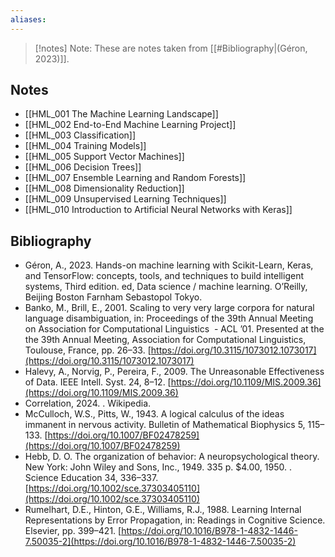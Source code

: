 ```yaml
---
aliases:
---
```

>[!notes] Note:
>These are notes taken from [[#Bibliography|(Géron, 2023)]].

## Notes
- [[HML_001 The Machine Learning Landscape]]
- [[HML_002 End-to-End Machine Learning Project]]
- [[HML_003 Classification]]
- [[HML_004 Training Models]]
- [[HML_005 Support Vector Machines]]
- [[HML_006 Decision Trees]]
- [[HML_007 Ensemble Learning and Random Forests]]
- [[HML_008 Dimensionality Reduction]]
- [[HML_009 Unsupervised Learning Techniques]]
- [[HML_010 Introduction to Artificial Neural Networks with Keras]]

## Bibliography
- Géron, A., 2023. Hands-on machine learning with Scikit-Learn, Keras, and TensorFlow: concepts, tools, and techniques to build intelligent systems, Third edition. ed, Data science / machine learning. O’Reilly, Beijing Boston Farnham Sebastopol Tokyo.
- Banko, M., Brill, E., 2001. Scaling to very very large corpora for natural language disambiguation, in: Proceedings of the 39th Annual Meeting on Association for Computational Linguistics  - ACL ’01. Presented at the the 39th Annual Meeting, Association for Computational Linguistics, Toulouse, France, pp. 26–33. [https://doi.org/10.3115/1073012.1073017](https://doi.org/10.3115/1073012.1073017)
- Halevy, A., Norvig, P., Pereira, F., 2009. The Unreasonable Effectiveness of Data. IEEE Intell. Syst. 24, 8–12. [https://doi.org/10.1109/MIS.2009.36](https://doi.org/10.1109/MIS.2009.36)
- Correlation, 2024. . Wikipedia.
- McCulloch, W.S., Pitts, W., 1943. A logical calculus of the ideas immanent in nervous activity. Bulletin of Mathematical Biophysics 5, 115–133. [https://doi.org/10.1007/BF02478259](https://doi.org/10.1007/BF02478259)
- Hebb, D. O. The organization of behavior: A neuropsychological theory. New York: John Wiley and Sons, Inc., 1949. 335 p. $4.00, 1950. . Science Education 34, 336–337. [https://doi.org/10.1002/sce.37303405110](https://doi.org/10.1002/sce.37303405110)
- Rumelhart, D.E., Hinton, G.E., Williams, R.J., 1988. Learning Internal Representations by Error Propagation, in: Readings in Cognitive Science. Elsevier, pp. 399–421. [https://doi.org/10.1016/B978-1-4832-1446-7.50035-2](https://doi.org/10.1016/B978-1-4832-1446-7.50035-2)
